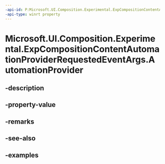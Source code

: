 ```yaml
---
-api-id: P:Microsoft.UI.Composition.Experimental.ExpCompositionContentAutomationProviderRequestedEventArgs.AutomationProvider
-api-type: winrt property
---
```


# Microsoft.UI.Composition.Experimental.ExpCompositionContentAutomationProviderRequestedEventArgs.AutomationProvider

<!--
public object AutomationProvider { get; set; }
-->


## -description

## -property-value

## -remarks

## -see-also

## -examples


